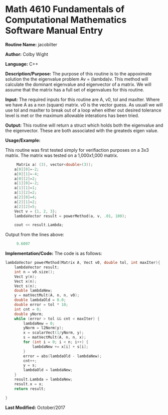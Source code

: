 # Math 4610 Fundamentals of Computational Mathematics Software Manual Entry

**Routine Name:**  jacobiIter

**Author:** Colby Wight

**Language:** C++

**Description/Purpose:**  The purpose of this routine is to the appoximate solution the the eigenvalue problem Av = (lambda)v. This method will calculate the dominant eigenvalue and eigenvector of a matrix. We will assume that the matrix has a full set of eigenvalues for this routine. 

**Input:** The required inputs for this routine are A, v0, tol and maxIter. Where we have A as a nxn (square) matrix. v0 is the vector guess. As usuall we will use tol and maxIter to break out of a loop when either out desired tolerance level is met or the maximum allowable interations has been tried.

**Output:** This routine will return a struct which holds both the eigenvalue and the eigenvector.  These are both associated with the greateds eigen value.

**Usage/Example:**

This routine was first tested simply for verifiaction purposes on a 3x3 matrix. The matrix was tested on a 1,000x1,000 matrix.

```C++
     Matrix a( (3), vector<double>(3));
    a[0][0]=-2;
    a[0][1]=-4;
    a[0][2]=2;
    a[1][0]=-2;
    a[1][1]=1;
    a[1][2]=2;
    a[2][0]=4;
    a[2][1]=2;
    a[2][2]=5;
    Vect v = {1, 2, 3};
    lambdaVector result = powerMethod(a, v, .01, 100);

    cout << result.Lambda;
```

Output from the lines above:

```C++
     9.6097
```

**Implementation/Code:** The code is as follows:
```C++
lambdaVector powerMethod(Matrix A, Vect v0, double tol, int maxIter){
    lambdaVector result;
    int n = v0.size();
    Vect y(n);
    Vect x(n);
    Vect s(n);
    double lambdaNew;
    y = matVectMult(A, n, n, v0);
    double lambdaOld = 0.0;
    double error = tol * 10;
    int cnt = 0;
    double yNorm;
    while (error > tol && cnt < maxIter) {
        lambdaNew = 0;
        yNorm = l2Norm(y);
        x = scalarVect(1/yNorm, y);
        s = matVectMult(A, n, n, x);
        for (int i = 0; i < n; i++) {
            lambdaNew += x[i] + s[i];
        }
        error = abs(lambdaOld - lambdaNew);
        cnt++;
        y = s;
        lambdaOld = lambdaNew;
    }
    result.Lambda = lambdaNew;
    result.x = x;
    return result;

}
```
**Last Modified:** October/2017
